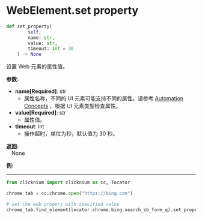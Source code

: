 
# WebElement.set property

```python
def set_property(
        self,
        name: str,
        value: str,
        timeout: int = 30
    ) -> None
```  

设置 Web 元素的属性值。

**参数:**  
- **name[Required]**: str  
    -  属性名称，不同的 UI 元素可能支持不同的属性。请参考 [Automation Concepts](concepts.md) ，根据 UI 元素类型检查属性。 
- **value[Required]**: str  
    - 属性值。
- **timeout**: int  
    - 操作超时，单位为秒，默认值为 30 秒。

**返回:**  
    &emsp;None

**例:**
***
```python
from clicknium import clicknium as cc, locator

chrome_tab = cc.chrome.open("https://bing.com")

# set the web propery with specified value
chrome_tab.find_element(locator.chrome.bing.search_sb_form_q).set_property("tag", "search_tag")
```